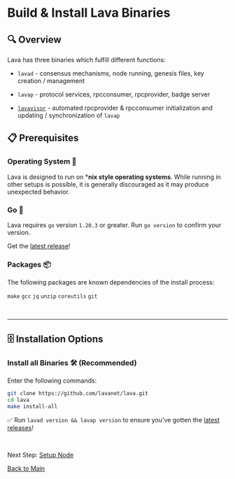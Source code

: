 
# Build & Install Lava Binaries

## 🔍 Overview

Lava has three binaries which fulfill different functions:

- `lavad` - consensus mechanisms, node running, genesis files, key creation / management

- `lavap` - protocol services, rpcconsumer, rpcprovider, badge server

- [`lavavisor`](/lavavisor) - automated rpcprovider & rpcconsumer initialization and updating / synchronization of `lavap`


## 📋 Prerequisites

### Operating System 💾


Lava is designed to run on ***nix style operating systems**. While running in other setups is possible, it is generally discouraged as it may produce unexpected behavior.

### Go 📇

Lava requires `go` version `1.20.3` or greater. Run `go version` to confirm your version.

Get the [latest release](https://go.dev/doc/install)!

### Packages 📦

The following packages are known dependencies of the install process:

`make` `gcc` `jq` `unzip` `coreutils` `git`

<br/>
<hr/>

## 🗄️ Installation Options 


### Install all Binaries 🛠️  **(Recommended)**

Enter the following commands:

```bash
git clone https://github.com/lavanet/lava.git
cd lava
make install-all
```

✅ Run `lavad version && lavap version` to ensure you've gotten the [latest releases](https://github.com/lavanet/lava/releases)!

<br />

Next Step: [Setup Node](https://github.com/zachzwei/lava_docs/blob/main/docs/lava-blockchain/join-testnet-manual-cosmovisor.md)

[Back to Main](https://github.com/zachzwei/lava_docs)
